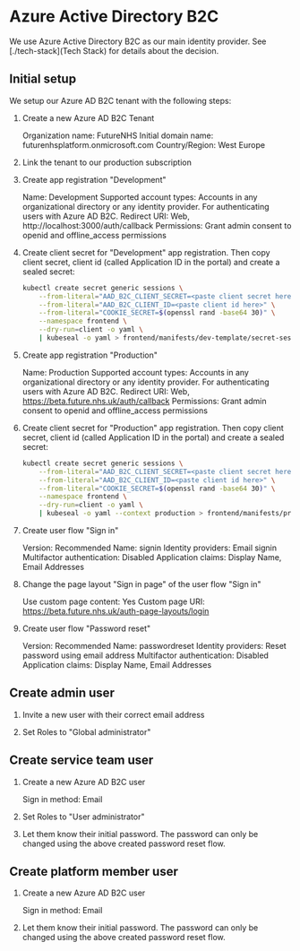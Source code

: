 # Azure Active Directory B2C

We use Azure Active Directory B2C as our main identity provider. See [./tech-stack](Tech Stack) for details about the decision.

## Initial setup

We setup our Azure AD B2C tenant with the following steps:

1. Create a new Azure AD B2C Tenant

   Organization name: FutureNHS
   Initial domain name: futurenhsplatform.onmicrosoft.com
   Country/Region: West Europe

1. Link the tenant to our production subscription

1. Create app registration "Development"

   Name: Development
   Supported account types: Accounts in any organizational directory or any identity provider. For authenticating users with Azure AD B2C.
   Redirect URI: Web, http://localhost:3000/auth/callback
   Permissions: Grant admin consent to openid and offline_access permissions

1. Create client secret for "Development" app registration. Then copy client secret, client id (called Application ID in the portal) and create a sealed secret:

   ```sh
   kubectl create secret generic sessions \
       --from-literal="AAD_B2C_CLIENT_SECRET=<paste client secret here>" \
       --from-literal="AAD_B2C_CLIENT_ID=<paste client id here>" \
       --from-literal="COOKIE_SECRET=$(openssl rand -base64 30)" \
       --namespace frontend \
       --dry-run=client -o yaml \
       | kubeseal -o yaml > frontend/manifests/dev-template/secret-sessions.yaml
   ```

1. Create app registration "Production"

   Name: Production
   Supported account types: Accounts in any organizational directory or any identity provider. For authenticating users with Azure AD B2C.
   Redirect URI: Web, https://beta.future.nhs.uk/auth/callback
   Permissions: Grant admin consent to openid and offline_access permissions

1. Create client secret for "Production" app registration. Then copy client secret, client id (called Application ID in the portal) and create a sealed secret:

   ```sh
   kubectl create secret generic sessions \
       --from-literal="AAD_B2C_CLIENT_SECRET=<paste client secret here>" \
       --from-literal="AAD_B2C_CLIENT_ID=<paste client id here>" \
       --from-literal="COOKIE_SECRET=$(openssl rand -base64 30)" \
       --namespace frontend \
       --dry-run=client -o yaml \
       | kubeseal -o yaml --context production > frontend/manifests/production/secret-sessions.yaml
   ```

1. Create user flow "Sign in"

   Version: Recommended
   Name: signin
   Identity providers: Email signin
   Multifactor authentication: Disabled
   Application claims: Display Name, Email Addresses

1. Change the page layout "Sign in page" of the user flow "Sign in"

   Use custom page content: Yes
   Custom page URI: https://beta.future.nhs.uk/auth-page-layouts/login

1. Create user flow "Password reset"

   Version: Recommended
   Name: passwordreset
   Identity providers: Reset password using email address
   Multifactor authentication: Disabled
   Application claims: Display Name, Email Addresses

## Create admin user

1. Invite a new user with their correct email address

1. Set Roles to "Global administrator"

## Create service team user

1. Create a new Azure AD B2C user

   Sign in method: Email

1. Set Roles to "User administrator"

1. Let them know their initial password. The password can only be changed using the above created password reset flow.

## Create platform member user

1. Create a new Azure AD B2C user

   Sign in method: Email

1. Let them know their initial password. The password can only be changed using the above created password reset flow.
